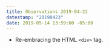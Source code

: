 ```yaml
---
title: Observations 2019-04-23
datestamp: "20190423"
date: 2019-05-14 13:59:00 -05:00
---
```


- Re-embracing the HTML `<div>` tag.
